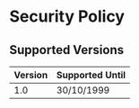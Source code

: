 # Security Policy

## Supported Versions

| Version | Supported Until |
| ------- | --------------- |
| 1.0     | 30/10/1999      |
